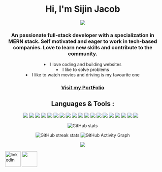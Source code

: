 <h1 align="center">Hi, I'm Sijin Jacob</h1>
<p align='center'> </h1>
<p align="center">
<a align="center" href="https://github.com/DenverCoder1/readme-typing-svg"><img src="https://readme-typing-svg.herokuapp.com?&font=IBM+Plex+Sans&color=d25f2c&size=25&lines=Welcome+to+my+GitHub+Profile!;I'm+a+Full-Stack+web+developer." /></a>
</p>

<div align="center" size='20px'>
 <h3>
 An passionate full-stack developer with a specialization in MERN stack. Self motivated and eager to work in tech-based companies. Love to learn new skills and contribute to the community.
 </h3>
 <li>I love coding and building websites
  <li>I like to solve problems
   <li>I like to watch movies and driving is my favourite one
</div>

<h3 align="center" text-decoration="none"><a href="https://sijin.vercel.app/" target="_blank" rel="noopener noreferrer" >
    Visit my PortFolio
</a></h3>

<!-- - 🎯 Full Stack Web Developer -->



<div align="center">
  <h2 align="center"> Languages & Tools :</h2>
<p align="center"> <img src = "https://img.shields.io/badge/-HTML5-E34F26?style=flat&logo=html5&logoColor=white"> <img src = "https://img.shields.io/badge/-CSS3-1572B6?style=flat&logo=css3&logoColor=white"> <img src="https://img.shields.io/badge/-JavaScript-eed718?style=flat&logo=javascript&logoColor=ffffff"> <img src="https://img.shields.io/badge/-React-000000?style=flat&logo=react&logoColor=00c8ff"> <img src="https://img.shields.io/badge/-Redux-764abc?style=flat&logo=redux&logoColor=white"> <img src="https://img.shields.io/badge/-Bootstrap-563D7C?style=flat&logo=bootstrap&logoColor=white"> <img src="https://img.shields.io/badge/Material--UI-0081CB?logo=material-ui&logoColor=white"> <img src="https://img.shields.io/badge/styled--components-DB7093?style=flat&logo=styled-components&logoColor=white"> <img src="https://img.shields.io/badge/-MongoDB-4DB33D?style=flat&logo=mongodb&logoColor=FFFFFF"> <img src="https://img.shields.io/badge/redis-CC0000.svg?style=flat&logo=redis&logoColor=white"> <img src="https://img.shields.io/badge/-Node.js-3C873A?style=flat&logo=Node.js&logoColor=white"> <img src="https://img.shields.io/badge/Express.js-000000?style=flat&logo=express&logoColor=white"> <img src="https://img.shields.io/badge/Postman-FF6C37?style=flat&logo=Postman&logoColor=white"> <img src="https://img.shields.io/badge/npm-CB3837?style=flat&logo=npm&logoColor=white"> <img src="http://img.shields.io/badge/-Git-F1502F?style=flat&logo=git&logoColor=FFFFFF"> <img src="http://img.shields.io/badge/-Github-000000?style=flat&logo=github&logoColor=FFFFFF"> <img src="https://img.shields.io/badge/Netlify-00C7B7?style=flat&logo=netlify&logoColor=white"> <img src="https://img.shields.io/badge/Heroku-430098?style=flat&logo=heroku&logoColor=white"> <img src="http://img.shields.io/badge/-VS%20Code-007ACC?style=flat&logo=visual%20studio%20code&logoColor=white">
 <img src="https://cdn.vox-cdn.com/thumbor/8fWz6qpiMYMsZhY4vrc9Vhl5yL8=/0x110:1320x770/fit-in/1200x600/cdn.vox-cdn.com/uploads/chorus_asset/file/21939811/newgmaillogo.jpg" style=width:10px></p>


  
  
![GitHub stats](https://github-readme-stats.vercel.app/api?username=sijinjb&show_icons=true)
 
![GitHub streak stats](https://github-readme-streak-stats.herokuapp.com/?user=sijinjb)
 ![GitHub Activity Graph](https://activity-graph.herokuapp.com/graph?username=sijinjb)

<img align="center" src="[https://github-readme-stats.vercel.app](https://sijin.vercel.app/)/api/top-langs/?username=sijinjb&layout=compact&theme=vue&hide_border=true" />


 </div>




<a href="https://https://www.linkedin.com/in/sijin-jacob-058973237?lipi=urn%3Ali%3Apage%3Ad_flagship3_profile_view_base_contact_details%3BYm4TiRKaSXm%2B6wMhIJAtxQ%3D%3D/"><img  height="50px" width="50px" src="https://img.icons8.com/color/96/000000/linkedin.png" alt="linkedin"/></a>
<a href="https://codesandbox.io/u/sijinjb"><img height="50px" width="50px" src="https://cdn.jsdelivr.net/npm/simple-icons@3.0.1/icons/codesandbox.svg"/></a>
